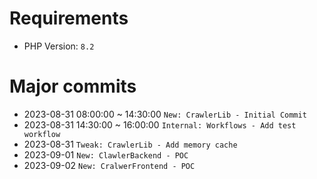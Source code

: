 # Requirements
- PHP Version: `8.2`

# Major commits
-  2023-08-31 08:00:00 ~ 14:30:00 `New: CrawlerLib - Initial Commit`
-  2023-08-31 14:30:00 ~ 16:00:00 `Internal: Workflows - Add test workflow`
-  2023-08-31 `Tweak: CrawlerLib - Add memory cache`
-  2023-09-01 `New: ClawlerBackend - POC`
-  2023-09-02 `New: CralwerFrontend - POC`
